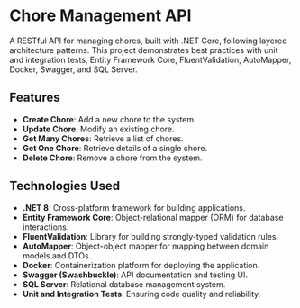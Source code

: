 # Chore Management API

A RESTful API for managing chores, built with .NET Core, following layered architecture patterns. This project demonstrates best practices with unit and integration tests, Entity Framework Core, FluentValidation, AutoMapper, Docker, Swagger, and SQL Server.

## Features

- **Create Chore**: Add a new chore to the system.
- **Update Chore**: Modify an existing chore.
- **Get Many Chores**: Retrieve a list of chores.
- **Get One Chore**: Retrieve details of a single chore.
- **Delete Chore**: Remove a chore from the system.

## Technologies Used

- **.NET 8**: Cross-platform framework for building applications.
- **Entity Framework Core**: Object-relational mapper (ORM) for database interactions.
- **FluentValidation**: Library for building strongly-typed validation rules.
- **AutoMapper**: Object-object mapper for mapping between domain models and DTOs.
- **Docker**: Containerization platform for deploying the application.
- **Swagger (Swashbuckle)**: API documentation and testing UI.
- **SQL Server**: Relational database management system.
- **Unit and Integration Tests**: Ensuring code quality and reliability.
